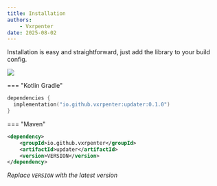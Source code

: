 ```yaml
---
title: Installation
authors:
    - Vxrpenter
date: 2025-08-02
---
```


Installation is easy and straightforward, just add the library to your build config.

<a href=""><img src="https://img.shields.io/maven-central/v/io.github.vxrpenter/updater?style=flat-square&logo=apachemaven&logoColor=f18800&color=f18800"></a>

=== "Kotlin Gradle"
```kotlin title="build.gradle.kts"
dependencies {
  implementation("io.github.vxrpenter:updater:0.1.0")
}
```

=== "Maven"

```xml title="pom.xml"
<dependency>
    <groupId>io.github.vxrpenter</groupId>
    <artifactId>updater</artifactId>
    <version>VERSION</version>
</dependency>
```

*Replace `VERSION` with the latest version*